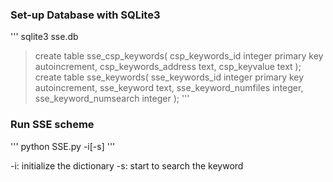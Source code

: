 ### Set-up Database with SQLite3
'''
sqlite3 sse.db
> create table sse_csp_keywords(
    csp_keywords_id integer primary key autoincrement,
    csp_keywords_address text,
    csp_keyvalue text
);
> create table sse_keywords(
    sse_keywords_id integer primary key autoincrement,
    sse_keyword text,
    sse_keyword_numfiles integer,
    sse_keyword_numsearch integer
);
'''

### Run SSE scheme
'''
python SSE.py -i[-s]
'''

-i: initialize the dictionary
-s: start to search the keyword